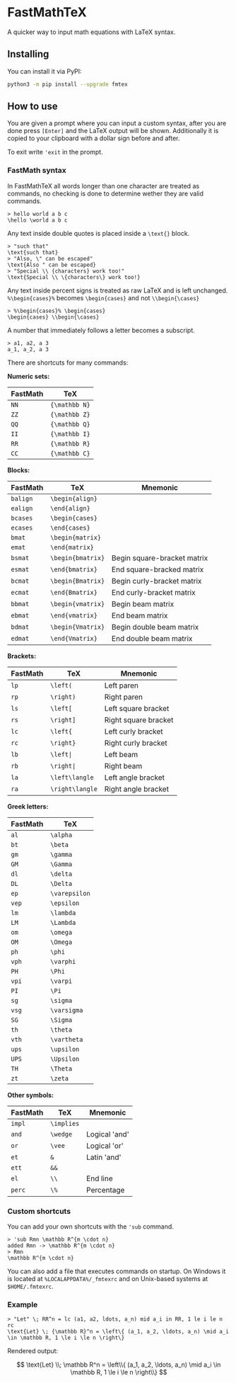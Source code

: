# FastMathTeX

A quicker way to input math equations with LaTeX syntax.

## Installing

You can install it via PyPI:

```sh
python3 -m pip install --upgrade fmtex
```

## How to use

You are given a prompt where you can input a custom syntax, after you are done
press `[Enter]` and the LaTeX output will be shown. Additionally it is copied to
your clipboard with a dollar sign before and after.

To exit write `'exit` in the prompt.

### FastMath syntax

In FastMathTeX all words longer than one character are treated as commands, no
checking is done to determine wether they are valid commands.

```text
> hello world a b c
\hello \world a b c
```

Any text inside double quotes is placed inside a `\text{}` block.

```
> "such that"
\text{such that}
> "Also, \" can be escaped"
\text{Also " can be escaped}
> "Special \\ {characters} work too!"
\text{Special \\ \{characters\} work too!}
```

Any text inside percent signs is treated as raw LaTeX and is left unchanged.
`%\begin{cases}%` becomes `\begin{cases}` and not `\\begin{\cases}`

```
> %\begin{cases}% \begin{cases}
\begin{cases} \\begin{\cases}
```

A number that immediately follows a letter becomes a subscript.

```
> a1, a2, a 3
a_1, a_2, a 3
```

There are shortcuts for many commands:

**Numeric sets:**

| FastMath | TeX               |
| -------- | ----------------- |
| `NN`     | `{\mathbb N}`     |
| `ZZ`     | `{\mathbb Z}`     |
| `QQ`     | `{\mathbb Q}`     |
| `II`     | `{\mathbb I}`     |
| `RR`     | `{\mathbb R}`     |
| `CC`     | `{\mathbb C}`     |

**Blocks:**

| FastMath | TeX               | Mnemonic                    |
| -------- | ----------------- | --------------------------- |
| `balign` | `\begin{align}`   |                             |
| `ealign` | `\end{align}`     |                             |
| `bcases` | `\begin{cases}`   |                             |
| `ecases` | `\end{cases}`     |                             |
| `bmat`   | `\begin{matrix}`  |                             |
| `emat`   | `\end{matrix}`    |                             |
| `bsmat`  | `\begin{bmatrix}` | Begin square-bracket matrix |
| `esmat`  | `\end{bmatrix}`   | End square-bracked matrix   |
| `bcmat`  | `\begin{Bmatrix}` | Begin curly-bracket matrix  |
| `ecmat`  | `\end{Bmatrix}`   | End curly-bracket matrix    |
| `bbmat`  | `\begin{vmatrix}` | Begin beam matrix           |
| `ebmat`  | `\end{vmatrix}`   | End beam matrix             |
| `bdmat`  | `\begin{Vmatrix}` | Begin double beam matrix    |
| `edmat`  | `\end{Vmatrix}`   | End double beam matrix      |

**Brackets:**

| FastMath | TeX               | Mnemonic                    |
| -------- | ----------------- | --------------------------- |
| `lp`     | `\left(`          | Left paren                  |
| `rp`     | `\right)`         | Right paren                 |
| `ls`     | `\left[`          | Left square bracket         |
| `rs`     | `\right]`         | Right square bracket        |
| `lc`     | `\left{`          | Left curly bracket          |
| `rc`     | `\right}`         | Right curly bracket         |
| `lb`     | `\left\|`         | Left beam                   |
| `rb`     | `\right\|`        | Right beam                  |
| `la`     | `\left\langle`    | Left angle bracket          |
| `ra`     | `\right\langle`   | Right angle bracket         |

**Greek letters:**

| FastMath | TeX               |
| -------- | ----------------- |
| `al`     | `\alpha`          |
| `bt`     | `\beta`           |
| `gm`     | `\gamma`          |
| `GM`     | `\Gamma`          |
| `dl`     | `\delta`          |
| `DL`     | `\Delta`          |
| `ep`     | `\varepsilon`     |
| `vep`    | `\epsilon`        |
| `lm`     | `\lambda`         |
| `LM`     | `\Lambda`         |
| `om`     | `\omega`          |
| `OM`     | `\Omega`          |
| `ph`     | `\phi`            |
| `vph`    | `\varphi`         |
| `PH`     | `\Phi`            |
| `vpi`    | `\varpi`          |
| `PI`     | `\Pi`             |
| `sg`     | `\sigma`          |
| `vsg`    | `\varsigma`       |
| `SG`     | `\Sigma`          |
| `th`     | `\theta`          |
| `vth`    | `\vartheta`       |
| `ups`    | `\upsilon`        |
| `UPS`    | `\Upsilon`        |
| `TH`     | `\Theta`          |
| `zt`     | `\zeta`           |

**Other symbols:**

| FastMath | TeX               | Mnemonic                    |
| -------- | ----------------- | --------------------------- |
| `impl`   | `\implies`        |                             |
| `and`    | `\wedge`          | Logical 'and'               |
| `or`     | `\vee`            | Logical 'or'                |
| `et`     | `&`               | Latin 'and'                 |
| `ett`    | `&&`              |                             |
| `el`     | `\\`              | End line                    |
| `perc`   | `\%`              | Percentage                  |

### Custom shortcuts

You can add your own shortcuts with the `'sub` command.

```text
> 'sub Rmn \mathbb R^{m \cdot n}
added Rmn -> \mathbb R^{m \cdot n}
> Rmn
\mathbb R^{m \cdot n}
```

You can also add a file that executes commands on startup. On Windows it is
located at `%LOCALAPPDATA%/_fmtexrc` and on Unix-based systems at
`$HOME/.fmtexrc`.

### Example

```text
> "Let" \; RR^n = lc (a1, a2, ldots, a_n) mid a_i in RR, 1 le i le n rc
\text{Let} \; {\mathbb R}^n = \left\{ (a_1, a_2, \ldots, a_n) \mid a_i \in \mathbb R, 1 \le i \le n \right\}
```

Rendered output:

$$
\text{Let} \\; \mathbb R^n = \left\\{ (a_1, a_2, \ldots, a_n) \mid a_i \in \mathbb R, 1 \le i \le n \right\\}
$$
